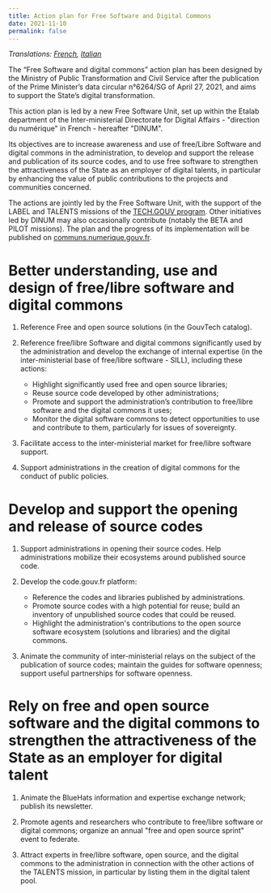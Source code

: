 ```yaml
---
title: Action plan for Free Software and Digital Commons
date: 2021-11-10
permalink: false
---
```


*Translations: [French](plan-action-logiciels-libres-communs-numeriques.md), [Italian](plan-action-logiciels-libres-communs-numeriques.it.md)*

The “Free Software and digital commons” action plan has been designed
by the Ministry of Public Transformation and Civil Service after the
publication of the Prime Minister’s data circular n°6264/SG of April
27, 2021, and aims to support the State’s digital transformation.

This action plan is led by a new Free Software Unit, set up within the
Etalab department of the Inter-ministerial Directorate for Digital
Affairs - "direction du numérique" in French - hereafter "DINUM".

Its objectives are to increase awareness and use of free/Libre
Software and digital commons in the administration, to develop and
support the release and publication of its source codes, and to use
free software to strengthen the attractiveness of the State as an
employer of digital talents, in particular by enhancing the value of
public contributions to the projects and communities concerned.

The actions are jointly led by the Free Software Unit, with the
support of the LABEL and TALENTS missions of the [TECH.GOUV
program](https://numerique.gouv.fr/publications/tech-gouv-strategie-et-feuille-de-route-2019-2021/
"TECH.GOUV program - External link").  Other initiatives led by DINUM
may also occasionally contribute (notably the BETA and PILOT
missions). The plan and the progress of its implementation will be
published on
[communs.numerique.gouv.fr](https://communs.numerique.gouv.fr
"communs.numerique.gouv.fr - External link").

# Better understanding, use and design of free/libre software and digital commons

1. Reference Free and open source solutions (in the GouvTech catalog).

2. Reference free/libre Software and digital commons significantly
   used by the administration and develop the exchange of internal
   expertise (in the inter-ministerial base of free/libre software -
   SILL), including these actions:
   - Highlight significantly used free and open source libraries;
   - Reuse source code developed by other administrations;
   - Promote and support the administration’s contribution to
     free/libre software and the digital commons it uses;
   - Monitor the digital software commons to detect opportunities to
     use and contribute to them, particularly for issues of
     sovereignty.

3. Facilitate access to the inter-ministerial market for free/libre
   software support.
   
4. Support administrations in the creation of digital commons for the
   conduct of public policies.

# Develop and support the opening and release of source codes

1. Support administrations in opening their source codes. Help
   administrations mobilize their ecosystems around published source
   code.

2. Develop the code.gouv.fr platform:
    
   - Reference the codes and libraries published by administrations.
   - Promote source codes with a high potential for reuse; build an
     inventory of unpublished source codes that could be reused.
   - Highlight the administration's contributions to the open source
     software ecosystem (solutions and libraries) and the digital
     commons.

3. Animate the community of inter-ministerial relays on the subject of
   the publication of source codes; maintain the guides for software
   openness; support useful partnerships for software openness.

# Rely on free and open source software and the digital commons to strengthen the attractiveness of the State as an employer for digital talent

1. Animate the BlueHats information and expertise exchange network;
   publish its newsletter.

2. Promote agents and researchers who contribute to free/libre
   software or digital commons; organize an annual "free and open
   source sprint" event to federate.

3. Attract experts in free/libre software, open source, and the
   digital commons to the administration in connection with the other
   actions of the TALENTS mission, in particular by listing them in
   the digital talent pool.
